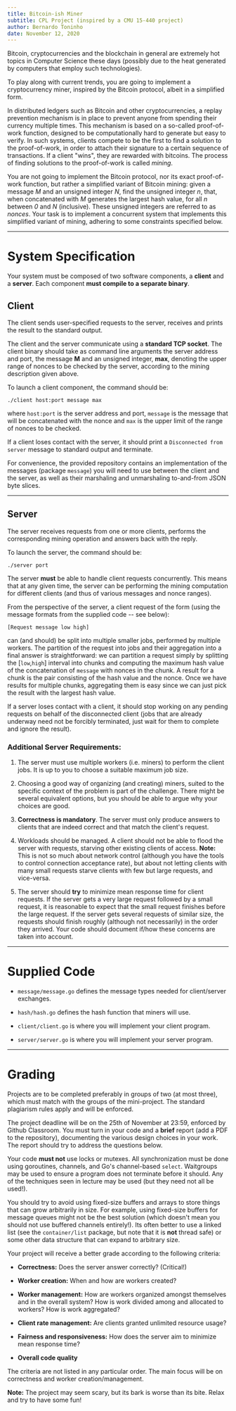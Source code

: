 ```yaml
---
title: Bitcoin-ish Miner
subtitle: CPL Project (inspired by a CMU 15-440 project)
author: Bernardo Toninho
date: November 12, 2020
---
```



Bitcoin, cryptocurrencies and the blockchain in general are extremely hot topics
in Computer Science these days (possibly due to the heat generated by computers
that employ such technologies).

To play along with current trends, you are going to implement a cryptocurrency
miner, inspired by the Bitcoin protocol, albeit in a simplified form. 


In distributed ledgers such as Bitcoin and other cryptocurrencies, a replay
prevention mechanism is in place to prevent anyone from spending their currency
multiple times. This mechanism is based on a so-called proof-of-work function,
designed to be computationally hard to generate but easy to verify. In such
systems, clients compete to be the first to find a solution to the
proof-of-work, in order to attach their signature to a certain sequence of
transactions. If a client "wins", they are rewarded with bitcoins. The process
of finding solutions to the proof-of-work is called *mining*.

You are not going to implement the Bitcoin protocol, nor its exact proof-of-work
function, but rather a simplified variant of Bitcoin mining: given a message *M*
and an unsigned integer *N*, find the unsigned integer *n*, that, when
concatenated with *M* generates the largest hash value, for all *n* between *0*
and *N* (inclusive). These unsigned integers are referred to as *nonces*. Your task is to
implement a concurrent system that implements this simplified variant of mining,
adhering to some constraints specified below.

---

# System Specification

Your system must be composed of two software components, a **client** and a
**server**. Each component **must compile to a separate binary**.

## Client 

The client sends user-specified requests to the server, receives and prints the
result to the standard output. 

The client and the server communicate using a __standard TCP socket__. The client
binary should take as command line arguments the server address and port, the
message __M__ and an unsigned integer, __max__, denoting the upper range of
nonces to be checked by the server, according to the mining description given
above. 

To launch a client component, the command should be:

`./client host:port message max`

where `host:port` is the server address and port, `message` is the message
that will be concatenated with the nonce and `max` is the upper limit of the
range of nonces to be checked.

If a client loses contact with the server, it should print a ``Disconnected from
server``
message to standard output and terminate.

For convenience, the provided repository contains an implementation of the messages
(package `message`) you will need to use between the client and the server, as
well as their marshaling and unmarshaling to-and-from JSON byte slices.

---


## Server

The server receives requests from one or more clients, performs the
corresponding mining operation and answers back with the reply.

To launch the server, the command should be:

`./server port`

The server __must__ be able to handle client requests concurrently. This means
that at any given time, the server can be performing the mining computation for
different clients (and thus of various messages and nonce ranges).

From the perspective of the server, a client request of the form (using the
message formats from the supplied code -- see below):

```[Request message low high]```

can (and should) be split into multiple smaller jobs, performed by multiple
workers. The partition of the request into jobs and their aggregation into a
final answer is straightforward: we can partition a request simply by splitting
the [``low``,``high``] interval into chunks and computing the maximum hash value
of the concatenation of ``message`` with nonces in the chunk. A result for a
chunk is the pair consisting of the hash value and the nonce.  Once we have
results for multiple chunks, aggregating them is easy since we can just pick the
result with the largest hash value. 

If a server loses contact with a client, it should stop working on any pending
requests on behalf of the disconnected client (jobs that are already underway
need not be forcibly terminated, just wait for them to complete and ignore the
result).

### __Additional Server Requirements:__

  1) The server must use multiple workers (i.e. miners) to perform the client
  jobs. It is up to you to choose a suitable maximum job size.

  2) Choosing a good way of organizing (and creating) miners, suited to the
  specific context of the problem is part of the challenge. There might be
  several equivalent options, but you should be able to argue why your choices
  are good.

  3) __Correctness is mandatory__. The server must only produce answers to
  clients that are indeed correct and that match the client's request.

  4) Workloads should be managed. A client should not be able to flood the
  server with requests, starving other existing clients of access. __Note:__
  This is not so much about network control (although you have the tools to
  control connection acceptance rate), but about not letting clients with
  many small requests starve clients with few but large requests, and vice-versa.

  5) The server should __try__ to minimize mean response time for client requests.
  If the server gets a very large request followed by a small request, it is
  reasonable to expect that the small request finishes before the large request. If the
  server gets several requests of similar size, the requests should finish
  roughly (although not necessarily) in the order they arrived.
  Your code should document if/how these concerns are taken into account.   

---

# Supplied Code

* ``message/message.go`` defines the message types needed for client/server
  exchanges.

* ``hash/hash.go`` defines the hash function that miners will use.

* ``client/client.go`` is where you will implement your client program.

* ``server/server.go`` is where you will implement your server program.

---

# Grading

Projects are to be completed preferably in groups of two (at most three), which
must match with the groups of the mini-project. The standard plagiarism rules
apply and will be enforced.

The project deadline will be on the 25th of November at 23:59, enforced by
Github Classroom. You must turn in your code and a __brief__ report (add a PDF to the 
repository), documenting the various design choices in your work. The report 
should try to address the questions below.

Your code __must not__ use locks or mutexes. All synchronization must be done
using goroutines, channels, and Go's channel-based ``select``. Waitgroups may be
used to ensure a program does not terminate before it should. Any of the
techniques seen in lecture may be used (but they need not all be used!).

You should try to avoid using fixed-size buffers and arrays to store things that
can grow arbitrarily in size. For example, using fixed-size buffers for 
message queues might not be the best solution (which doesn't mean you should not
use buffered channels entirely!). Its often better to use a linked
list (see the ``container/list`` package, but note that it is __not__ thread safe) or
some other data structure that can expand to arbitrary size. 

Your project will receive a better grade according to the following criteria:

 * __Correctness:__ Does the server answer correctly? (Critical!)

 * __Worker creation:__ When and how are workers created?

 * __Worker management:__ How are workers organized amongst themselves and in the
 overall system? How is work divided among and allocated to workers? How is work
 aggregated?

 * __Client rate management:__ Are clients granted unlimited resource usage?

 * __Fairness and responsiveness:__ How does the server aim to minimize mean
 response time?

 * __Overall code quality__

The criteria are not listed in any particular order. The main focus will be on
correctness and worker creation/management.

__Note:__ The project may seem scary, but its bark is worse than its bite. Relax
and try to have some fun! 






